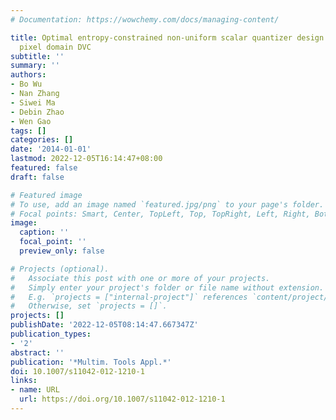```yaml
---
# Documentation: https://wowchemy.com/docs/managing-content/

title: Optimal entropy-constrained non-uniform scalar quantizer design for low bit-rate
  pixel domain DVC
subtitle: ''
summary: ''
authors:
- Bo Wu
- Nan Zhang
- Siwei Ma
- Debin Zhao
- Wen Gao
tags: []
categories: []
date: '2014-01-01'
lastmod: 2022-12-05T16:14:47+08:00
featured: false
draft: false

# Featured image
# To use, add an image named `featured.jpg/png` to your page's folder.
# Focal points: Smart, Center, TopLeft, Top, TopRight, Left, Right, BottomLeft, Bottom, BottomRight.
image:
  caption: ''
  focal_point: ''
  preview_only: false

# Projects (optional).
#   Associate this post with one or more of your projects.
#   Simply enter your project's folder or file name without extension.
#   E.g. `projects = ["internal-project"]` references `content/project/deep-learning/index.md`.
#   Otherwise, set `projects = []`.
projects: []
publishDate: '2022-12-05T08:14:47.667347Z'
publication_types:
- '2'
abstract: ''
publication: '*Multim. Tools Appl.*'
doi: 10.1007/s11042-012-1210-1
links:
- name: URL
  url: https://doi.org/10.1007/s11042-012-1210-1
---
```

